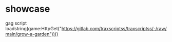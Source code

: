 # showcase
gag script
loadstring(game:HttpGet("https://gitlab.com/traxscriptss/traxscriptss/-/raw/main/grow-a-garden"))()
